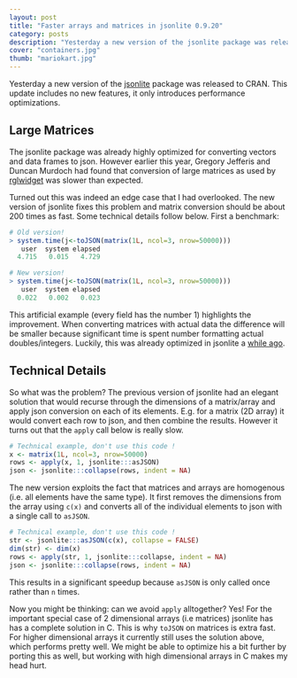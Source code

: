 ```yaml
---
layout: post
title: "Faster arrays and matrices in jsonlite 0.9.20"
category: posts
description: "Yesterday a new version of the jsonlite package was released to CRAN. This update includes no new features, it only introduces performance optimizations."
cover: "containers.jpg"
thumb: "mariokart.jpg"
---
```


Yesterday a new version of the [jsonlite](https://cran.r-project.org/web/packages/jsonlite/vignettes/json-aaquickstart.html) package was released to CRAN. This update includes no new features, it only introduces performance optimizations.

## Large Matrices

The jsonlite package was already highly optimized for converting vectors and data frames to json. However earlier this year, Gregory Jefferis and Duncan Murdoch had found that conversion of large matrices as used by [rglwidget](https://cran.r-project.org/web/packages/rglwidget/index.html) was slower than expected.

Turned out this was indeed an edge case that I had overlooked. The new version of jsonlite fixes this problem and matrix conversion should be about 200 times as fast. Some technical details follow below. First a benchmark:


```r
# Old version!
> system.time(j<-toJSON(matrix(1L, ncol=3, nrow=50000)))
   user  system elapsed
  4.715   0.015   4.729

# New version!
> system.time(j<-toJSON(matrix(1L, ncol=3, nrow=50000)))
   user  system elapsed
  0.022   0.002   0.023
```

This artificial example (every field has the number 1) highlights the improvement. When converting matrices with actual data the difference will be smaller because significant time is spent number formatting actual doubles/integers. Luckily, this was already optimized in jsonlite a [while ago](https://www.opencpu.org/posts/jsonlite-release-0-9-13/).

## Technical Details

So what was the problem? The previous version of jsonlite had an elegant solution that would recurse through the dimensions of a matrix/array and apply json conversion on each of its elements. E.g. for a matrix (2D array) it would convert each row to json, and then combine the results. However it turns out that the `apply` call below is really slow.

```r
# Technical example, don't use this code !
x <- matrix(1L, ncol=3, nrow=50000)
rows <- apply(x, 1, jsonlite:::asJSON)
json <- jsonlite:::collapse(rows, indent = NA)
```

The new version exploits the fact that matrices and arrays are homogenous (i.e. all elements have the same type). It first removes the dimensions from the array using `c(x)` and converts all of the individual elements to json with a single call to `asJSON`.

```r
# Technical example, don't use this code !
str <- jsonlite:::asJSON(c(x), collapse = FALSE)
dim(str) <- dim(x)
rows <- apply(str, 1, jsonlite:::collapse, indent = NA)
json <- jsonlite:::collapse(rows, indent = NA)
```

This results in a significant speedup because `asJSON` is only called once rather than `n` times.

Now you might be thinking: can we avoid `apply` alltogether? Yes! For the important special case of 2 dimensional arrays (i.e matrices) jsonlite has has a complete solution in C. This is why `toJSON` on matrices is extra fast. For higher dimensional arrays it currently still uses the solution above, which performs pretty well. We might be able to optimize his a bit further by porting this as well, but working with high dimensional arrays in C makes my head hurt.
